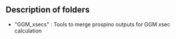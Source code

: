 ## Description of folders ##
- "GGM_xsecs" : Tools to merge prospino outputs for GGM xsec calculation
